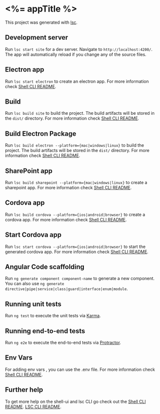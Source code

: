 # <%= appTitle %>

This project was generated with [lsc](https://github.com/labshare/lsc).

## Development server

Run `lsc start site` for a dev server. Navigate to `http://localhost:4200/`. The app will automatically reload if you
change any of the source files.

## Electron app

Run `lsc start electron` to create an electron app. For more information check
[Shell CLI README](https://github.com/angular/shell-ui/blob/master/README.md).

## Build

Run `lsc build site` to build the project. The build artifacts will be stored in the `dist/` directory. For more
information check [Shell CLI README](https://github.com/angular/shell-ui/blob/master/README.md).

## Build Electron Package

Run `lsc build electron --platform={mac|windows|linux}` to build the project. The build artifacts will be stored in the
`dist/` directory. For more information check
[Shell CLI README](https://github.com/angular/shell-ui/blob/master/README.md).

## SharePoint app

Run `lsc build sharepoint --platform={mac|windows|linux}` to create a sharepoint app. For more information check
[Shell CLI README](https://github.com/angular/shell-ui/blob/master/README.md).

## Cordova app

Run `lsc build cordova --platform={ios|android|browser}` to create a cordova app. For more information check
[Shell CLI README](https://github.com/angular/shell-ui/blob/master/README.md).

## Start Cordova app

Run `lsc start cordova --platform={ios|android|browser}` to start the generated cordova app. For more information check
[Shell CLI README](https://github.com/angular/shell-ui/blob/master/README.md).

## Angular Code scaffolding

Run `ng generate component component-name` to generate a new component. You can also use
`ng generate directive|pipe|service|class|guard|interface|enum|module`.

## Running unit tests

Run `ng test` to execute the unit tests via [Karma](https://karma-runner.github.io).

## Running end-to-end tests

Run `ng e2e` to execute the end-to-end tests via [Protractor](http://www.protractortest.org/).

## Env Vars

For adding env vars , you can use the .env file. For more information check
[Shell CLI README](https://github.com/angular/shell-ui/blob/master/README.md).

## Further help

To get more help on the shell-ui and lsc CLI go check out the
[Shell CLI README](https://github.com/angular/shell-ui/blob/master/README.md).
[LSC CLI README](https://github.com/angular/lsc/blob/master/README.md).

